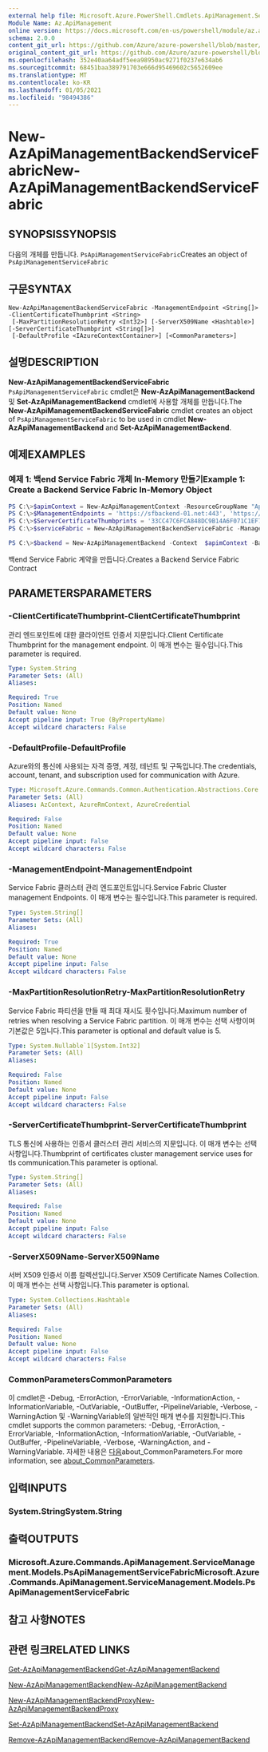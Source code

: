 ```yaml
---
external help file: Microsoft.Azure.PowerShell.Cmdlets.ApiManagement.ServiceManagement.dll-Help.xml
Module Name: Az.ApiManagement
online version: https://docs.microsoft.com/en-us/powershell/module/az.apimanagement/new-azapimanagementbackendservicefabric
schema: 2.0.0
content_git_url: https://github.com/Azure/azure-powershell/blob/master/src/ApiManagement/ApiManagement/help/New-AzApiManagementBackendServiceFabric.md
original_content_git_url: https://github.com/Azure/azure-powershell/blob/master/src/ApiManagement/ApiManagement/help/New-AzApiManagementBackendServiceFabric.md
ms.openlocfilehash: 352e40aa64adf5eea98950ac9271f0237e634ab6
ms.sourcegitcommit: 68451baa389791703e666d95469602c5652609ee
ms.translationtype: MT
ms.contentlocale: ko-KR
ms.lasthandoff: 01/05/2021
ms.locfileid: "98494386"
---
```

# <span data-ttu-id="8bc28-101">New-AzApiManagementBackendServiceFabric</span><span class="sxs-lookup"><span data-stu-id="8bc28-101">New-AzApiManagementBackendServiceFabric</span></span>

## <span data-ttu-id="8bc28-102">SYNOPSIS</span><span class="sxs-lookup"><span data-stu-id="8bc28-102">SYNOPSIS</span></span>
<span data-ttu-id="8bc28-103">다음의 개체를 만듭니다. `PsApiManagementServiceFabric`</span><span class="sxs-lookup"><span data-stu-id="8bc28-103">Creates an object of `PsApiManagementServiceFabric`</span></span>

## <span data-ttu-id="8bc28-104">구문</span><span class="sxs-lookup"><span data-stu-id="8bc28-104">SYNTAX</span></span>

```
New-AzApiManagementBackendServiceFabric -ManagementEndpoint <String[]> -ClientCertificateThumbprint <String>
 [-MaxPartitionResolutionRetry <Int32>] [-ServerX509Name <Hashtable>] [-ServerCertificateThumbprint <String[]>]
 [-DefaultProfile <IAzureContextContainer>] [<CommonParameters>]
```

## <span data-ttu-id="8bc28-105">설명</span><span class="sxs-lookup"><span data-stu-id="8bc28-105">DESCRIPTION</span></span>

<span data-ttu-id="8bc28-106">**New-AzApiManagementBackendServiceFabric** `PsApiManagementServiceFabric` cmdlet은 **New-AzApiManagementBackend** 및 **Set-AzApiManagementBackend** cmdlet에 사용할 개체를 만듭니다.</span><span class="sxs-lookup"><span data-stu-id="8bc28-106">The **New-AzApiManagementBackendServiceFabric** cmdlet creates an object of `PsApiManagementServiceFabric` to be used in cmdlet **New-AzApiManagementBackend** and **Set-AzApiManagementBackend**.</span></span>

## <span data-ttu-id="8bc28-107">예제</span><span class="sxs-lookup"><span data-stu-id="8bc28-107">EXAMPLES</span></span>

### <span data-ttu-id="8bc28-108">예제 1: 백end Service Fabric 개체 In-Memory 만들기</span><span class="sxs-lookup"><span data-stu-id="8bc28-108">Example 1: Create a Backend Service Fabric In-Memory Object</span></span>
```powershell
PS C:\>$apimContext = New-AzApiManagementContext -ResourceGroupName "Api-Default-WestUS" -ServiceName "contoso"
PS C:\>$ManagementEndpoints = 'https://sfbackend-01.net:443', 'https://sfbackend-02.net:443'
PS C:\>$ServerCertificateThumbprints = '33CC47C6FCA848DC9B14A6F071C1EF7C'
PS C:\>$serviceFabric = New-AzApiManagementBackendServiceFabric -ManagementEndpoint  $ManagementEndpoints -ClientCertificateThumbprint "33CC47C6FCA848DC9B14A6F071C1EF7C" -ServerX509Name @{"CN=foobar.net" = @('33CC47C6FCA848DC9B14A6F071C1EF7C'); } -ServerCertificateThumbprint $ServerCertificateThumbprints

PS C:\>$backend = New-AzApiManagementBackend -Context  $apimContext -BackendId 123 -Url 'https://contoso.com/awesomeapi' -Protocol http -ServiceFabricCluster $serviceFabric -Description "service fabric backend" -PassThru
```

<span data-ttu-id="8bc28-109">백end Service Fabric 계약을 만듭니다.</span><span class="sxs-lookup"><span data-stu-id="8bc28-109">Creates a Backend Service Fabric Contract</span></span>

## <span data-ttu-id="8bc28-110">PARAMETERS</span><span class="sxs-lookup"><span data-stu-id="8bc28-110">PARAMETERS</span></span>

### <span data-ttu-id="8bc28-111">-ClientCertificateThumbprint</span><span class="sxs-lookup"><span data-stu-id="8bc28-111">-ClientCertificateThumbprint</span></span>
<span data-ttu-id="8bc28-112">관리 엔드포인트에 대한 클라이언트 인증서 지문입니다.</span><span class="sxs-lookup"><span data-stu-id="8bc28-112">Client Certificate Thumbprint for the management endpoint.</span></span>
<span data-ttu-id="8bc28-113">이 매개 변수는 필수입니다.</span><span class="sxs-lookup"><span data-stu-id="8bc28-113">This parameter is required.</span></span>

```yaml
Type: System.String
Parameter Sets: (All)
Aliases:

Required: True
Position: Named
Default value: None
Accept pipeline input: True (ByPropertyName)
Accept wildcard characters: False
```

### <span data-ttu-id="8bc28-114">-DefaultProfile</span><span class="sxs-lookup"><span data-stu-id="8bc28-114">-DefaultProfile</span></span>
<span data-ttu-id="8bc28-115">Azure와의 통신에 사용되는 자격 증명, 계정, 테넌트 및 구독입니다.</span><span class="sxs-lookup"><span data-stu-id="8bc28-115">The credentials, account, tenant, and subscription used for communication with Azure.</span></span>

```yaml
Type: Microsoft.Azure.Commands.Common.Authentication.Abstractions.Core.IAzureContextContainer
Parameter Sets: (All)
Aliases: AzContext, AzureRmContext, AzureCredential

Required: False
Position: Named
Default value: None
Accept pipeline input: False
Accept wildcard characters: False
```

### <span data-ttu-id="8bc28-116">-ManagementEndpoint</span><span class="sxs-lookup"><span data-stu-id="8bc28-116">-ManagementEndpoint</span></span>
<span data-ttu-id="8bc28-117">Service Fabric 클러스터 관리 엔드포인트입니다.</span><span class="sxs-lookup"><span data-stu-id="8bc28-117">Service Fabric Cluster management Endpoints.</span></span>
<span data-ttu-id="8bc28-118">이 매개 변수는 필수입니다.</span><span class="sxs-lookup"><span data-stu-id="8bc28-118">This parameter is required.</span></span>

```yaml
Type: System.String[]
Parameter Sets: (All)
Aliases:

Required: True
Position: Named
Default value: None
Accept pipeline input: False
Accept wildcard characters: False
```

### <span data-ttu-id="8bc28-119">-MaxPartitionResolutionRetry</span><span class="sxs-lookup"><span data-stu-id="8bc28-119">-MaxPartitionResolutionRetry</span></span>
<span data-ttu-id="8bc28-120">Service Fabric 파티션을 만들 때 최대 재시도 횟수입니다.</span><span class="sxs-lookup"><span data-stu-id="8bc28-120">Maximum number of retries when resolving a Service Fabric partition.</span></span>
<span data-ttu-id="8bc28-121">이 매개 변수는 선택 사항이며 기본값은 5입니다.</span><span class="sxs-lookup"><span data-stu-id="8bc28-121">This parameter is optional and default value is 5.</span></span>

```yaml
Type: System.Nullable`1[System.Int32]
Parameter Sets: (All)
Aliases:

Required: False
Position: Named
Default value: None
Accept pipeline input: False
Accept wildcard characters: False
```

### <span data-ttu-id="8bc28-122">-ServerCertificateThumbprint</span><span class="sxs-lookup"><span data-stu-id="8bc28-122">-ServerCertificateThumbprint</span></span>
<span data-ttu-id="8bc28-123">TLS 통신에 사용하는 인증서 클러스터 관리 서비스의 지문입니다. 이 매개 변수는 선택 사항입니다.</span><span class="sxs-lookup"><span data-stu-id="8bc28-123">Thumbprint of certificates cluster management service uses for tls communication.This parameter is optional.</span></span>

```yaml
Type: System.String[]
Parameter Sets: (All)
Aliases:

Required: False
Position: Named
Default value: None
Accept pipeline input: False
Accept wildcard characters: False
```

### <span data-ttu-id="8bc28-124">-ServerX509Name</span><span class="sxs-lookup"><span data-stu-id="8bc28-124">-ServerX509Name</span></span>
<span data-ttu-id="8bc28-125">서버 X509 인증서 이름 컬렉션입니다.</span><span class="sxs-lookup"><span data-stu-id="8bc28-125">Server X509 Certificate Names Collection.</span></span>
<span data-ttu-id="8bc28-126">이 매개 변수는 선택 사항입니다.</span><span class="sxs-lookup"><span data-stu-id="8bc28-126">This parameter is optional.</span></span>

```yaml
Type: System.Collections.Hashtable
Parameter Sets: (All)
Aliases:

Required: False
Position: Named
Default value: None
Accept pipeline input: False
Accept wildcard characters: False
```

### <span data-ttu-id="8bc28-127">CommonParameters</span><span class="sxs-lookup"><span data-stu-id="8bc28-127">CommonParameters</span></span>
<span data-ttu-id="8bc28-128">이 cmdlet은 -Debug, -ErrorAction, -ErrorVariable, -InformationAction, -InformationVariable, -OutVariable, -OutBuffer, -PipelineVariable, -Verbose, -WarningAction 및 -WarningVariable의 일반적인 매개 변수를 지원합니다.</span><span class="sxs-lookup"><span data-stu-id="8bc28-128">This cmdlet supports the common parameters: -Debug, -ErrorAction, -ErrorVariable, -InformationAction, -InformationVariable, -OutVariable, -OutBuffer, -PipelineVariable, -Verbose, -WarningAction, and -WarningVariable.</span></span> <span data-ttu-id="8bc28-129">자세한 내용은 [다음](http://go.microsoft.com/fwlink/?LinkID=113216)about_CommonParameters.</span><span class="sxs-lookup"><span data-stu-id="8bc28-129">For more information, see [about_CommonParameters](http://go.microsoft.com/fwlink/?LinkID=113216).</span></span>

## <span data-ttu-id="8bc28-130">입력</span><span class="sxs-lookup"><span data-stu-id="8bc28-130">INPUTS</span></span>

### <span data-ttu-id="8bc28-131">System.String</span><span class="sxs-lookup"><span data-stu-id="8bc28-131">System.String</span></span>

## <span data-ttu-id="8bc28-132">출력</span><span class="sxs-lookup"><span data-stu-id="8bc28-132">OUTPUTS</span></span>

### <span data-ttu-id="8bc28-133">Microsoft.Azure.Commands.ApiManagement.ServiceManagement.Models.PsApiManagementServiceFabric</span><span class="sxs-lookup"><span data-stu-id="8bc28-133">Microsoft.Azure.Commands.ApiManagement.ServiceManagement.Models.PsApiManagementServiceFabric</span></span>

## <span data-ttu-id="8bc28-134">참고 사항</span><span class="sxs-lookup"><span data-stu-id="8bc28-134">NOTES</span></span>

## <span data-ttu-id="8bc28-135">관련 링크</span><span class="sxs-lookup"><span data-stu-id="8bc28-135">RELATED LINKS</span></span>

[<span data-ttu-id="8bc28-136">Get-AzApiManagementBackend</span><span class="sxs-lookup"><span data-stu-id="8bc28-136">Get-AzApiManagementBackend</span></span>](./Get-AzApiManagementBackend.md)

[<span data-ttu-id="8bc28-137">New-AzApiManagementBackend</span><span class="sxs-lookup"><span data-stu-id="8bc28-137">New-AzApiManagementBackend</span></span>](./New-AzApiManagementBackend.md)

[<span data-ttu-id="8bc28-138">New-AzApiManagementBackendProxy</span><span class="sxs-lookup"><span data-stu-id="8bc28-138">New-AzApiManagementBackendProxy</span></span>](./New-AzApiManagementBackendProxy.md)

[<span data-ttu-id="8bc28-139">Set-AzApiManagementBackend</span><span class="sxs-lookup"><span data-stu-id="8bc28-139">Set-AzApiManagementBackend</span></span>](./Set-AzApiManagementBackend.md)

[<span data-ttu-id="8bc28-140">Remove-AzApiManagementBackend</span><span class="sxs-lookup"><span data-stu-id="8bc28-140">Remove-AzApiManagementBackend</span></span>](./Remove-AzApiManagementBackend.md)

